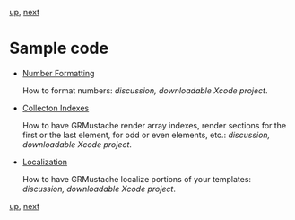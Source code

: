 [up](../../../../GRMustache#documentation), [next](../../../blob/master/Guides/sample_code/number_formatting.md)

Sample code
===========

- [Number Formatting](../../../blob/master/Guides/sample_code/number_formatting.md)

    How to format numbers: *discussion, downloadable Xcode project*.

- [Collecton Indexes](../../../blob/master/Guides/sample_code/indexes.md)
    
    How to have GRMustache render array indexes, render sections for the first or the last element, for odd or even elements, etc.: *discussion, downloadable Xcode project*.

- [Localization](../../../blob/master/Guides/sample_code/localization.md)
    
    How to have GRMustache localize portions of your templates: *discussion, downloadable Xcode project*.

[up](../../../../GRMustache#documentation), [next](../../../blob/master/Guides/sample_code/number_formatting.md)

